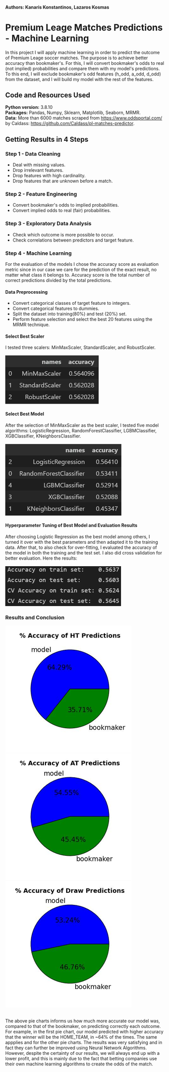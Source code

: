 #### Authors: Kanaris Konstantinos, Lazaros Kosmas
# Premium Leage Matches Predictions - Machine Learning

In this project I will apply machine learning in order to predict the outcome of Premium Leage soccer matches. The purpose is to achieve better accuracy than bookmaker's. For this, I will convert bookmaker's odds to real (not implied) probabilities and compare them with my model's predictions. To this end, I will exclude bookmaker's odd features (h_odd, a_odd, d_odd) from the dataset, and I will build my model with the rest of the features.

## Code and Resources Used
**Python version:** 3.8.10<br/>
**Packages:** Pandas, Numpy, Sklearn, Matplotlib, Seaborn, MRMR.<br/>
**Data:** More than 6000 matches scraped from  https://www.oddsportal.com/ by Caldass: https://github.com/Caldass/pl-matches-predictor.

## Getting Results in 4 Steps

### Step 1 - Data Cleaning
* Deal with missing values.
* Drop irrelevant features.
* Drop features with high cardinality.
* Drop features that are unknown before a match.

### Step 2 - Feature Engineering
* Convert bookmaker's odds to implied probabilities.
* Convert implied odds to real (fair) probabilities.

### Step 3 - Exploratory Data Analysis
* Check which outcome is more possible to occur.
* Check correlations between predictors and target feature.

### Step 4 - Machine Learning
For the evaluation of the models I chose the accuracy score as evaluation metric since in our case we care for the prediction of the exact result, no matter what class it belongs to. Accuracy score is the total number of correct predictions divided by the total predictions.  
#### Data Preprocessing
* Convert categorical classes of target feature to integers.
* Convert categorical features to dummies.
* Split the dataset into training(80%) and test (20%) set.
* Perform feature selection and select the best 20 features using the MRMR technique.
#### Select Best Scaler
I tested three scalers: MinMaxScaler, StandardScaler, and RobustScaler.<br></br>
![alt text](https://github.com/KostantinosKan/ML-Premium-Leage/blob/main/data/pictures/best_scaler.JPG?raw=true)

#### Select Best Model
After the selection of MinMaxScaler as the best scaler, I tested five model algorithms: LogisticRegression, RandomForestClassifier, LGBMClassifier, XGBClassifier, KNeighborsClassifier.<br></br>
![alt text](https://github.com/KostantinosKan/ML-Premium-Leage/blob/main/data/pictures/best_model.JPG?raw=true)

#### Hyperparameter Tuning of Best Model and Evaluation Results
After choosing Logistic Regression as the best model among others, I turned it over with the best parameters and then adapted it to the training data. After that, to also check for over-fitting, I evaluated the accuracy of the model in both the training and the test set. I also did cross validation for better evaluation. Here the results:<br></br>
![alt text](https://github.com/KostantinosKan/ML-Premium-Leage/blob/main/data/pictures/final_results_2.JPG?raw=true)

### Results and Conclusion
![alt text](https://github.com/KostantinosKan/ML-Premium-Leage/blob/main/data/pictures/ht_pie.JPG?raw=true)<br/>
![alt text](https://github.com/KostantinosKan/ML-Premium-Leage/blob/main/data/pictures/at_pie.JPG?raw=true)<br/>
![alt text](https://github.com/KostantinosKan/ML-Premium-Leage/blob/main/data/pictures/d_pie.JPG?raw=true)<br></br>

The above pie charts informs us how much more accurate our model was, compared to that of the bookmaker, on predicting correctly each outcome. For example, in the first pie chart, our model predicted with higher accuracy that the winner will be the HOME_TEAM, in ~64% of the times. The same appplies and for the other pie charts. The results was very satisfying and in fact they can further be improved using Neural Network Algorithms. However, despite the certainty of our results, we will always end up with a lower profit, and this is mainly due to the fact that betting companies use their own machine learning algorithms to create the odds of the match. 
